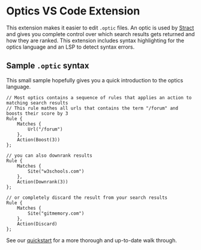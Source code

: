 # Optics VS Code Extension
This extension makes it easier to edit `.optic` files. An optic is used by [Stract](https://stract.com) and gives you complete control over which search results gets returned and how they are ranked. This extension includes syntax highlighting for the optics language and an LSP to detect syntax errors.

## Sample `.optic` syntax
This small sample hopefully gives you a quick introduction to the optics language.

```
// Most optics contains a sequence of rules that applies an action to matching search results
// This rule mathes all urls that contains the term "/forum" and boosts their score by 3
Rule {
    Matches {
        Url("/forum")
    },
    Action(Boost(3))
};

// you can also downrank results
Rule {
    Matches {
        Site("w3schools.com")
    },
    Action(Downrank(3))
};

// or completely discard the result from your search results
Rule {
    Matches {
        Site("gitmemory.com")
    },
    Action(Discard)
};
```

See our [quickstart](https://github.com/StractOrg/sample-optics/blob/main/quickstart.optic) for a more thorough and up-to-date walk through.